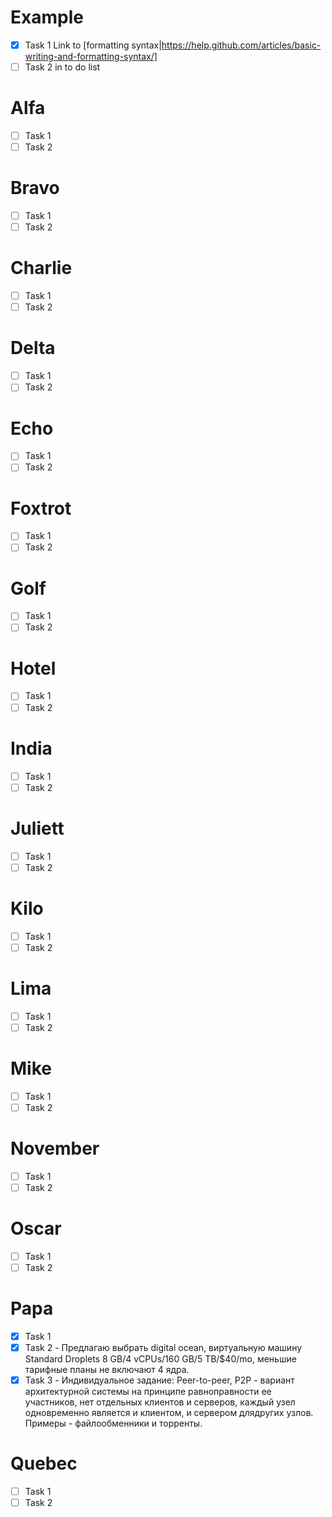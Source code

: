# Example 
- [x] Task 1
Link to [formatting syntax|https://help.github.com/articles/basic-writing-and-formatting-syntax/]
- [ ] Task 2
in to do list
# Alfa 
- [ ] Task 1
- [ ] Task 2
# Bravo
- [ ] Task 1
- [ ] Task 2
# Charlie
- [ ] Task 1
- [ ] Task 2
# Delta
- [ ] Task 1
- [ ] Task 2
# Echo
- [ ] Task 1
- [ ] Task 2
# Foxtrot
- [ ] Task 1
- [ ] Task 2
# Golf
- [ ] Task 1
- [ ] Task 2
# Hotel
- [ ] Task 1
- [ ] Task 2
# India
- [ ] Task 1
- [ ] Task 2
# Juliett 
- [ ] Task 1
- [ ] Task 2
# Kilo
- [ ] Task 1
- [ ] Task 2
# Lima
- [ ] Task 1
- [ ] Task 2
# Mike
- [ ] Task 1
- [ ] Task 2
# November
- [ ] Task 1
- [ ] Task 2
# Oscar
- [ ] Task 1
- [ ] Task 2
# Papa
- [x] Task 1
- [x] Task 2 - Предлагаю выбрать digital ocean, виртуальную машину Standard Droplets 8 GB/4 vCPUs/160 GB/5 TB/$40/mo, меньшие тарифные планы не включают 4 ядра. 
- [x] Task 3 - Индивидуальное задание: Peer-to-peer, P2P - вариант архитектурной системы на принципе равноправности ее участников, нет отдельных клиентов и серверов, каждый узел одновременно является и клиентом, и сервером длядругих узлов. Примеры - файлообменники и торренты.
# Quebec
- [ ] Task 1
- [ ] Task 2
